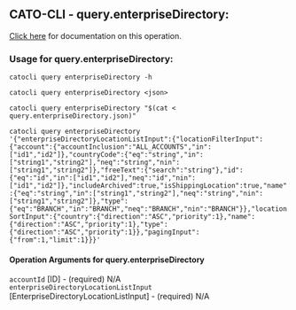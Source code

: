 
## CATO-CLI - query.enterpriseDirectory:
[Click here](https://api.catonetworks.com/documentation/#query-query.enterpriseDirectory) for documentation on this operation.

### Usage for query.enterpriseDirectory:

`catocli query enterpriseDirectory -h`

`catocli query enterpriseDirectory <json>`

`catocli query enterpriseDirectory "$(cat < query.enterpriseDirectory.json)"`

`catocli query enterpriseDirectory '{"enterpriseDirectoryLocationListInput":{"locationFilterInput":{"account":{"accountInclusion":"ALL_ACCOUNTS","in":["id1","id2"]},"countryCode":{"eq":"string","in":["string1","string2"],"neq":"string","nin":["string1","string2"]},"freeText":{"search":"string"},"id":{"eq":"id","in":["id1","id2"],"neq":"id","nin":["id1","id2"]},"includeArchived":true,"isShippingLocation":true,"name":{"eq":"string","in":["string1","string2"],"neq":"string","nin":["string1","string2"]},"type":{"eq":"BRANCH","in":"BRANCH","neq":"BRANCH","nin":"BRANCH"}},"locationSortInput":{"country":{"direction":"ASC","priority":1},"name":{"direction":"ASC","priority":1},"type":{"direction":"ASC","priority":1}},"pagingInput":{"from":1,"limit":1}}}'`


#### Operation Arguments for query.enterpriseDirectory ####

`accountId` [ID] - (required) N/A    
`enterpriseDirectoryLocationListInput` [EnterpriseDirectoryLocationListInput] - (required) N/A    
